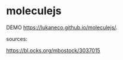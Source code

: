 # moleculejs

DEMO https://lukaneco.github.io/moleculejs/.


sources:

https://bl.ocks.org/mbostock/3037015
 

